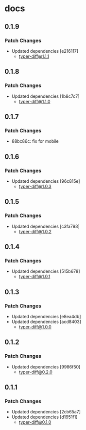# docs

## 0.1.9

### Patch Changes

- Updated dependencies [e216117]
  - typer-diff@1.1.1

## 0.1.8

### Patch Changes

- Updated dependencies [1b8c7c7]
  - typer-diff@1.1.0

## 0.1.7

### Patch Changes

- 88bc86c: fix for mobile

## 0.1.6

### Patch Changes

- Updated dependencies [96c815e]
  - typer-diff@1.0.3

## 0.1.5

### Patch Changes

- Updated dependencies [c3fa793]
  - typer-diff@1.0.2

## 0.1.4

### Patch Changes

- Updated dependencies [515b678]
  - typer-diff@1.0.1

## 0.1.3

### Patch Changes

- Updated dependencies [e8ea4db]
- Updated dependencies [acd8403]
  - typer-diff@1.0.0

## 0.1.2

### Patch Changes

- Updated dependencies [9986f50]
  - typer-diff@0.2.0

## 0.1.1

### Patch Changes

- Updated dependencies [2cb65a7]
- Updated dependencies [d1951f1]
  - typer-diff@0.1.0
